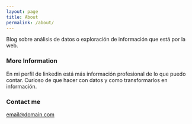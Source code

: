 ```yaml
---
layout: page
title: About
permalink: /about/
---
```


Blog sobre análisis de datos o exploración de información que está por la web.

### More Information

En mi perfil de linkedin está más información profesional de lo que puedo contar. Curioso de que hacer con datos y como transformarlos en información.

### Contact me

[email@domain.com](mailto:email@domain.com)